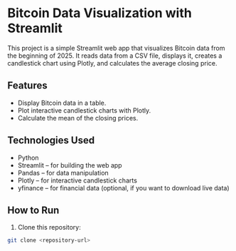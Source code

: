 # Bitcoin Data Visualization with Streamlit

This project is a simple Streamlit web app that visualizes Bitcoin data from the beginning of 2025. It reads data from a CSV file, displays it, creates a candlestick chart using Plotly, and calculates the average closing price.

## Features

- Display Bitcoin data in a table.
- Plot interactive candlestick charts with Plotly.
- Calculate the mean of the closing prices.

## Technologies Used

- Python
- Streamlit – for building the web app
- Pandas – for data manipulation
- Plotly – for interactive candlestick charts
- yfinance – for financial data (optional, if you want to download live data)

## How to Run

1. Clone this repository:
```bash
git clone <repository-url>
